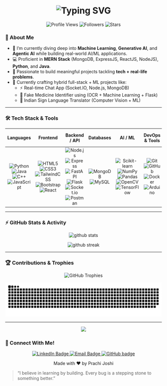 <!-- PROFILE HEADER -->
<h1 align="center">
  <img src="https://readme-typing-svg.herokuapp.com?font=Montserrat&weight=700&size=32&duration=3500&color=57C7FF&center=true&vCenter=true&lines=Hi+I%27m+Prachi+Joshi+%F0%9F%99%8F;Full+Stack+Developer+%F0%9F%92%BB;AI+%26+ML+Enthusiast;Open+Source+Fanatic+%F0%9F%92%96;" alt="Typing SVG" /><br>
</h1>

<!-- PROFILE BADGES  -->
<p align="center">
  <img alt="Profile Views" src="https://komarev.com/ghpvc/?username=praaachii4596&style=flat&color=orange"/>
  <img alt="Followers" src="https://img.shields.io/github/followers/praaachii4596?style=social"/>
  <img alt="Stars" src="https://img.shields.io/github/stars/praaachii4596?style=social"/>
</p>


### 🚀 About Me

- 🧠 I’m currently diving deep into **Machine Learning**, **Generative AI**, and **Agentic AI** while building real-world AI/ML applications.
- 💻 Proficient in **MERN Stack** (MongoDB, ExpressJS, ReactJS, NodeJS), **Python**, and **Java**.
- 💬 Passionate to build meaningful projects tackling **tech + real-life problems**.
- 🌱 Currently crafting hybrid full-stack + ML projects like:
  - ⚡ Real-time Chat App (Socket.IO, Node.js, MongoDB)
  - 🏥 Fake Medicine Identifier using (OCR + Machine Learning + Flask)
  - 🤟 Indian Sign Language Translator (Computer Vision + ML)

---

### 🛠️ Tech Stack & Tools

| **Languages** | **Frontend** | **Backend / API** | **Databases** | **AI / ML** | **DevOps & Tools** | **Design & Docs** |
| :---: | :---: | :---: | :---: | :---: | :---: | :---: |
| ![Python](https://img.shields.io/badge/Python-3776AB?style=flat&logo=python&logoColor=white) <br> ![Java](https://img.shields.io/badge/Java-007396?style=flat&logo=java&logoColor=white) <br> ![C++](https://img.shields.io/badge/C++-00599C?style=flat&logo=c%2B%2B&logoColor=white) <br> ![JavaScript](https://img.shields.io/badge/JavaScript-F7DF1E?style=flat&logo=javascript&logoColor=black) | ![HTML5](https://img.shields.io/badge/HTML5-E34F26?style=flat&logo=html5&logoColor=white) <br> ![CSS3](https://img.shields.io/badge/CSS3-1572B6?style=flat&logo=css3&logoColor=white) <br> ![TailwindCSS](https://img.shields.io/badge/Tailwind_CSS-06B6D4?style=flat&logo=tailwind-css&logoColor=white) <br> ![Bootstrap](https://img.shields.io/badge/Bootstrap-7952B3?style=flat&logo=bootstrap&logoColor=white) <br> ![React](https://img.shields.io/badge/React-20232A?style=flat&logo=react&logoColor=61DAFB) | ![Node.js](https://img.shields.io/badge/Node.js-339933?style=flat&logo=node.js&logoColor=white) <br> ![Express](https://img.shields.io/badge/Express.js-000000?style=flat&logo=express&logoColor=white) <br> ![FastAPI](https://img.shields.io/badge/FastAPI-009688?style=flat&logo=fastapi&logoColor=white) <br> ![Flask](https://img.shields.io/badge/Flask-000000?style=flat&logo=flask&logoColor=white) <br> ![Socket.io](https://img.shields.io/badge/Socket.io-010101?style=flat&logo=socket.io&logoColor=white) <br> ![Postman](https://img.shields.io/badge/Postman-FF6C37?style=flat&logo=postman&logoColor=white) | ![MongoDB](https://img.shields.io/badge/MongoDB-4EA94B?style=flat&logo=mongodb&logoColor=white) <br> ![MySQL](https://img.shields.io/badge/MySQL-4479A1?style=flat&logo=mysql&logoColor=white) | ![Scikit-learn](https://img.shields.io/badge/scikit--learn-F7931E?style=flat) <br> ![NumPy](https://img.shields.io/badge/NumPy-013243?style=flat&logo=NumPy&logoColor=white) <br> ![Pandas](https://img.shields.io/badge/Pandas-150458?style=flat&logo=pandas&logoColor=white) <br> ![OpenCV](https://img.shields.io/badge/OpenCV-5C3EE8?style=flat&logo=opencv&logoColor=white) <br> ![TensorFlow](https://img.shields.io/badge/TensorFlow-FF6F00?style=flat&logo=tensorflow&logoColor=white) | ![Git](https://img.shields.io/badge/Git-F05032?style=flat&logo=git&logoColor=white) <br> ![GitHub](https://img.shields.io/badge/GitHub-181717?style=flat&logo=github&logoColor=white) <br> ![Docker](https://img.shields.io/badge/Docker-2496ED?style=flat&logo=docker&logoColor=white) <br> ![Arduino](https://img.shields.io/badge/Arduino-00979D?style=flat&logo=arduino&logoColor=white) | ![Figma](https://img.shields.io/badge/Figma-F24E1E?style=flat&logo=figma&logoColor=white) <br> ![Canva](https://img.shields.io/badge/Canva-00C4CC?style=flat&logo=canva&logoColor=white) <br> ![LaTeX](https://img.shields.io/badge/LaTeX-008080?style=flat&logo=latex&logoColor=white) |


---

### ⚡ GitHub Stats & Activity

<p align="center">
  <img src="https://github-readme-stats.vercel.app/api?username=praaachii4596&show_icons=true&theme=radical&count_private=true" alt="github stats" />
</p>

<p align="center">
  <img src="https://github-readme-streak-stats.herokuapp.com/?user=praaachii4596&theme=radical" alt="github streak" />
</p>

---

### 🏆 Contributions & Trophies

<!-- GITHUB TROPHIES -->
<p align="center">
  <img src="https://github-profile-trophy.vercel.app/?username=praaachii4596&theme=onestar&column=6&margin-w=10&no-frame=true" alt="GitHub Trophies" />
</p>


<!-- CONTRIBUTION SNAKE ANIMATION -->
<p align="center">
  <img src="https://raw.githubusercontent.com/Platane/snk/output/github-contribution-grid-snake.svg" alt="Contribution Snake" />
</p>

<!-- CONTRIBUTION GRAPH
<p align="center">
  <img src="https://github-readme-activity-graph.cyclic.app/graph?username=praaachii4596&bg_color=0d1117&color=f5a623&line=00bfff&point=22d3ee&area=true&custom_title=Activity%20Graph" alt="activity_graph" />
</p>
 -->

<!--
### 🏅 Open Source Activity

<p align="center">
  <img src="https://github-readme-activity-graph.cyclic.app/graph?username=praaachii4596&bg_color=1d2532&color=ff6600&line=00bfff&point=803bff&area=true&custom_title=20Activity%20Graph&exclude_repo=github-readme-stats,github-readme-activity-graph" alt="activity_graph" />
</p>
-->

<!-- ACTIVITY GRAPH
<p align="center"> <img src="https://api.daily.dev/devcards/4c201de528ee4bfeb209f2e3e884a4ef.png?r=rvu" width="300" alt="dev.to card"/></p>
-->

---

<!-- ANIMATED WAVE -->
<p align="center">
  <img src="https://capsule-render.vercel.app/api?type=waving&height=120&color=ff6f61&section=header&text=Code%20Makes%20Magic!&fontSize=32&fontAlignY=30&animation=twinkling" />
</p>


### 🔗 Connect With Me!

<p align="center">
  <a href="https://www.linkedin.com/in/prachi-joshi-4596z" target="_blank">
    <img src="https://img.shields.io/badge/LinkedIn-%230077B5.svg?style=for-the-badge&logo=linkedin&logoColor=white" alt="LinkedIn Badge"/>
  </a>
  <a href="mailto:prachijoshi469@gmail.com" target="_blank">
    <img src="https://img.shields.io/badge/Email-D14836.svg?style=for-the-badge&logo=gmail&logoColor=white" alt="Email Badge"/>
  </a>
  <a href="https://github.com/praaachii4596" target="_blank">
    <img src="https://img.shields.io/badge/GitHub-181717.svg?style=for-the-badge&logo=github&logoColor=white" alt="GitHub badge"/>
  </a>
</p>

<p align="center">Made with ❤️ by Prachi Joshi</p>

> “I believe in learning by building. Every bug is a stepping stone to something better.”

